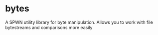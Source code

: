 # bytes

A SPWN utility library for byte manipulation. Allows you to work with file bytestreams and comparisons more easily
